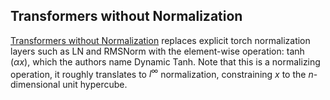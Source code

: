 ## Transformers without Normalization 

[Transformers without Normalization](https://arxiv.org/abs/2503.10622) replaces explicit torch normalization layers such as LN and RMSNorm with the element-wise operation: $\tanh(\alpha x)$, which the authors name Dynamic Tanh. Note that this is a normalizing operation, it roughly translates to $l^{\infty}$ normalization, constraining $x$ to the $n$-dimensional unit hypercube.

